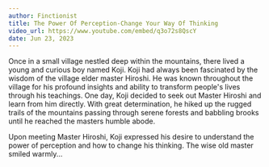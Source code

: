 ```yaml
---
author: Finctionist
title: The Power Of Perception-Change Your Way Of Thinking
video_url: https://www.youtube.com/embed/q3o72s8QscY
date: Jun 23, 2023
---
```

Once in a small village nestled deep within the mountains, there lived a young and curious boy named Koji. Koji had always been fascinated by the wisdom of the village elder master Hiroshi. He was known throughout the village for his profound insights and ability to transform people's lives through his teachings. One day, Koji decided to seek out Master Hiroshi and learn from him directly. With great determination, he hiked up the rugged trails of the mountains passing through serene forests and babbling brooks until he reached the masters humble abode.

Upon meeting Master Hiroshi, Koji expressed his desire to understand the power of perception and how to change his thinking. The wise old master smiled warmly...
